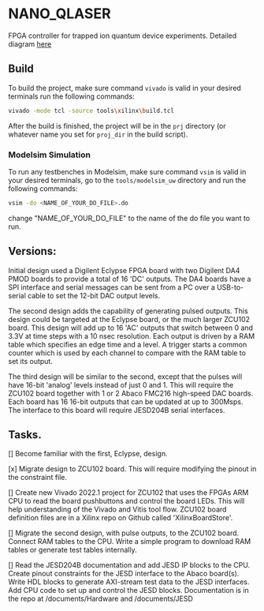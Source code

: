 # NANO_QLASER

FPGA controller for trapped ion quantum device experiments. Detailed diagram [here](https://github.com/uw-acme/NANO_QLASER/blob/eric_zcu_102/documents/Project-overview.pdf)

## Build

To build the project, make sure command `vivado` is valid in your desired terminals run the following commands:

```bash
vivado -mode tcl -source tools\xilinx\build.tcl
```
After the build is finished, the project will be in the `prj` directory (or whatever name you set for `proj_dir` in the build script).

### Modelsim Simulation

To run any testbenches in Modelsim, make sure command `vsim` is valid in your desired terminals, go to the `tools/modelsim_uw` directory and run the following commands:

```bash
vsim -do <NAME_OF_YOUR_DO_FILE>.do
```
change "NAME_OF_YOUR_DO_FILE" to the name of the do file you want to run.

## Versions:

Initial design used a Digilent Eclypse FPGA board with two Digilent DA4 PMOD boards to provide a total of 16 'DC' outputs. The DA4 boards have a SPI interface and serial messages can be sent from a PC over a USB-to-serial cable to set the 12-bit DAC output levels.

The second design adds the capability of generating pulsed outputs. This design could be targeted at the Eclypse board, or the much larger ZCU102 board.
This design will add up to 16 'AC' outputs that switch between 0 and 3.3V at time steps with a 10 nsec resolution. Each output is driven by a RAM table which specifies an edge time and a level. A trigger starts a common counter which is used by each channel to compare with the RAM table to set its output. 

The third design will be similar to the second, except that the pulses will have 16-bit 'analog' levels instead of just 0 and 1. This will require the ZCU102 board together with 1 or 2 Abaco FMC216 high-speed DAC boards. Each board has 16 16-bit outputs that can be updated at up to 300Msps. The interface to this board will require JESD204B serial interfaces.

## Tasks.
[] Become familiar with the first, Eclypse, design.
   
[x] Migrate design to ZCU102 board. This will require modifying the pinout in the constraint file.
    
[] Create new Vivado 2022.1 project for ZCU102 that uses the FPGAs ARM CPU to read the board pushbuttons and control the board LEDs. This will help understanding of the Vivado and Vitis tool flow. ZCU102 board definition files are in a Xilinx repo on Github called 'XilinxBoardStore'.
   
[] Migrate the second design, with pulse outputs, to the ZCU102 board. Connect RAM tables to the CPU. Write a simple program to download RAM tables or generate test tables internally.

[] Read the JESD204B documentation and add JESD IP blocks to the CPU. Create pinout constraints for the JESD interface to the Abaco board(s). Write HDL blocks to generate AXI-stream test data to the JESD interfaces. Add CPU code to set up and control the JESD blocks. Documentation is in the repo at /documents/Hardware and /documents/JESD 
